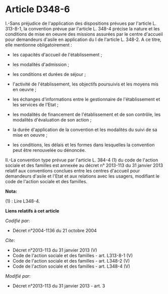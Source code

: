 # Article D348-6

I.-Sans préjudice de l'application des dispositions prévues par l'article L. 313-8-1, la convention prévue par l'article L.
348-4 précise la nature et les conditions de mise en oeuvre des missions assurées par le centre d'accueil pour demandeurs
d'asile en application du I de l'article L. 348-2. A ce titre, elle mentionne obligatoirement :

- les capacités d'accueil de l'établissement ;

- les modalités d'admission ;

- les conditions et durées de séjour ;

- l'activité de l'établissement, les objectifs poursuivis et les moyens mis en oeuvre ;

- les échanges d'informations entre le gestionnaire de l'établissement et les services de l'Etat ;

- les modalités de financement de l'établissement et de son contrôle, les modalités d'évaluation de son action ;

- la durée d'application de la convention et les modalités du suivi de sa mise en oeuvre ;

- les conditions, les délais et les formes dans lesquelles la convention peut être renouvelée ou dénoncée. 

II.-La convention type prévue par l'article L. 384-4 (1) du code de l'action sociale et des familles est annexée au décret n°
2013-113 du 31 janvier 2013 relatif aux conventions conclues entre les centres d'accueil pour demandeurs d'asile et l'Etat et
aux relations avec les usagers, modifiant le code de l'action sociale et des familles.

**Nota:**

(1) : Lire L348-4.

**Liens relatifs à cet article**

_Codifié par_:

  - Décret n°2004-1136 du 21 octobre 2004

_Cite_:

  - Décret n°2013-113 du 31 janvier 2013 (V)
  - Code de l'action sociale et des familles - art. L313-8-1 (V)
  - Code de l'action sociale et des familles - art. L348-2 (V)
  - Code de l'action sociale et des familles - art. L348-4 (V)

_Modifié par_:

  - Décret n°2013-113 du 31 janvier 2013 - art. 3

